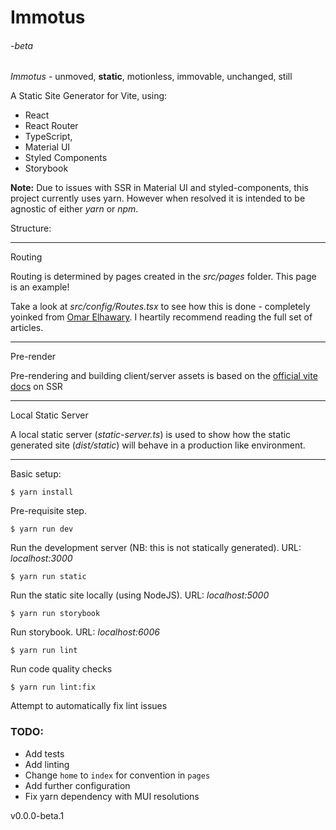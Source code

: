 Immotus
=======

###### _\-beta_

_Immotus_ - unmoved, **static**, motionless, immovable, unchanged, still

A Static Site Generator for Vite, using:

*   React
*   React Router
*   TypeScript,
*   Material UI
*   Styled Components
*   Storybook

**Note:** Due to issues with SSR in Material UI and styled-components, this project currently uses yarn. However when resolved it is intended to be agnostic of either _yarn_ or _npm_.

Structure:

* * *

Routing

Routing is determined by pages created in the _src/pages_ folder. This page is an example!

Take a look at _src/config/Routes.tsx_ to see how this is done - completely yoinked from [Omar Elhawary](https://omarelhawary.me/blog/file-based-routing-with-react-router-upgrading-to-v6). I heartily recommend reading the full set of articles.

* * *

Pre-render

Pre-rendering and building client/server assets is based on the [official vite docs](https://vitejs.dev/guide/ssr.html) on SSR

* * *

Local Static Server

A local static server (_static-server.ts_) is used to show how the static generated site (_dist/static_) will behave in a production like environment.

* * *

Basic setup:

`$ yarn install`

Pre-requisite step.

`$ yarn run dev`

Run the development server (NB: this is not statically generated). URL: _localhost:3000_

`$ yarn run static`

Run the static site locally (using NodeJS). URL: _localhost:5000_

`$ yarn run storybook`

Run storybook. URL: _localhost:6006_

`$ yarn run lint`

Run code quality checks

`$ yarn run lint:fix`

Attempt to automatically fix lint issues


### TODO:

* Add tests
* Add linting
* Change `home` to `index` for convention in `pages`  
* Add further configuration
* Fix yarn dependency with MUI resolutions


v0.0.0-beta.1